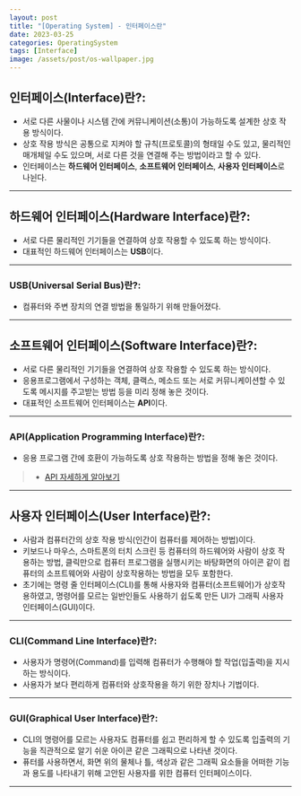 ```yaml
---
layout: post
title: "[Operating System] - 인터페이스란"
date: 2023-03-25
categories: OperatingSystem
tags: [Interface]
image: /assets/post/os-wallpaper.jpg
---
```


## 인터페이스(Interface)란?:
- 서로 다른 사물이나 시스템 간에 커뮤니케이션(소통)이 가능하도록 설계한 상호 작용 방식이다.
- 상호 작용 방식은 공통으로 지켜야 할 규칙(프로토콜)의 형태일 수도 있고, 물리적인 매개체일 수도 있으며, 서로 다른 것을 연결해 주는 방법이라고 할 수 있다.
- 인터페이스는 **하드웨어 인터페이스**, **소프트웨어 인터페이스**, **사용자 인터페이스**로 나뉜다.

* * *

## 하드웨어 인터페이스(Hardware Interface)란?:
- 서로 다른 물리적인 기기들을 연결하여 상호 작용할 수 있도록 하는 방식이다.
- 대표적인 하드웨어 인터페이스는 **USB**이다.

* * *

### USB(Universal Serial Bus)란?:
- 컴퓨터와 주변 장치의 연결 방법을 통일하기 위해 만들어졌다.

* * *

## 소프트웨어 인터페이스(Software Interface)란?:
- 서로 다른 물리적인 기기들을 연결하여 상호 작용할 수 있도록 하는 방식이다.
- 응용프로그램에서 구성하는 객체, 클랙스, 메소드 또는 서로 커뮤니케이션할 수 있도록 메시지를 주고받는 방법 등을 미리 정해 놓은 것이다.
- 대표적인 소프트웨어 인터페이스는 **API**이다.

* * *

### API(Application Programming Interface)란?:
- 응용 프로그램 간에 호환이 가능하도록 상호 작용하는 방법을 정해 놓은 것이다.
> * [API 자세하게 알아보기](https://hwangyoonjae.github.io/api/API-API%EB%9E%80/ "API 자세하게 알아보기")

* * *

## 사용자 인터페이스(User Interface)란?:
- 사람과 컴퓨터간의 상호 작용 방식(인간이 컴퓨터를 제어하는 방법)이다.
- 키보드나 마우스, 스마트폰의 터치 스크린 등 컴퓨터의 하드웨어와 사람이 상호 작용하는 방법, 클릭만으로 컴퓨터 프로그램을 실행시키는 바탕화면의 아이콘 같이 컴퓨터의 소프트웨어와 사람이 상호작용하는 방법을 모두 포함한다.
- 초기에는 명령 줄 인터페이스(CLI)를 통해 사용자와 컴퓨터(소프트웨어)가 상호작용하였고, 명령어를 모르는 일반인들도 사용하기 쉽도록 만든 UI가 그래픽 사용자 인터페이스(GUI)이다.

* * *

### CLI(Command Line Interface)란?:
- 사용자가 명령어(Command)를 입력해 컴퓨터가 수행해야 할 작업(입출력)을 지시하는 방식이다.
- 사용자가 보다 편리하게 컴퓨터와 상호작용을 하기 위한 장치나 기법이다.

* * *

### GUI(Graphical User Interface)란?:
- CLI의 명령어를 모르는 사용자도 컴퓨터를 쉽고 편리하게 할 수 있도록 입출력의 기능을 직관적으로 알기 쉬운 아이콘 같은 그래픽으로 나타낸 것이다.
- 퓨터를 사용하면서, 화면 위의 물체나 틀, 색상과 같은 그래픽 요소들을 어떠한 기능과 용도를 나타내기 위해 고안된 사용자를 위한 컴퓨터 인터페이스이다.

* * *